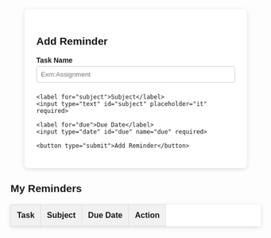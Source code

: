 <!DOCTYPE html>
<html lang="en">
<head>
  <meta charset="UTF-8">
  <title>Reminder Dashboard</title>
  <style>
    body { font-family: Arial, sans-serif; margin: 40px; background-image:url(background.jpg); }
    form { background: #fff; padding: 24px; border-radius: 8px; max-width: 400px; margin: auto; box-shadow: 0 2px 8px #ddd; }
    label { display: block; margin-top: 12px; font-weight: bold; }
    input { width: 100%; padding: 8px; margin-top: 4px; margin-bottom: 8px; border-radius: 4px; border: 1px solid #ccc; }
    button { background: #28a745; color: #fff; padding: 10px 18px; border: none; border-radius: 4px; cursor: pointer; font-size: 16px; }
    button:hover { background: #218838; }

    #dashboard { max-width: 600px; margin: 40px auto; }
    table { width: 100%; border-collapse: collapse; margin-top: 20px; background: #fff; box-shadow: 0 2px 8px #ddd; }
    th, td { padding: 12px; border: 1px solid #ddd; text-align: left; }
    th { background: #f1f1f1; }
    .delete-btn { background: #dc3545; color: #fff; border: none; padding: 6px 12px; border-radius: 4px; cursor: pointer; }
    .delete-btn:hover { background: #c82333; }
  </style>
</head>
<body>
  <form id="reminderForm">
    <h2>Add Reminder</h2>
    <label for="task">Task Name</label>
    <input type="text" id="task" placeholder="Exm:Assignment" required>

    <label for="subject">Subject</label>
    <input type="text" id="subject" placeholder="it" required>

    <label for="due">Due Date</label>
    <input type="date" id="due" name="due" required>

    <button type="submit">Add Reminder</button>
  </form>

  <div id="dashboard">
    <h2>My Reminders</h2>
    <table>
      <thead>
        <tr>
          <th>Task</th>
          <th>Subject</th>
          <th>Due Date</th>
          <th>Action</th>
        </tr>
      </thead>
      <tbody id="reminderList"></tbody>
    </table>
  </div>

  <script>
    // save reminders
    let reminders = JSON.parse(localStorage.getItem("reminders")) || [];
    let reminderList = document.getElementById("reminderList");

    // show reminder
    function showReminders() {
      reminderList.innerHTML = "";
      for (let i = 0; i < reminders.length; i++) {
        let r = reminders[i];
        let row = "<tr>" +
          "<td>" + r.task + "</td>" +
          "<td>" + r.subject + "</td>" +
          "<td>" + r.due + "</td>" +
          "<td><button class='delete-btn' onclick='deleteReminder(" + i + ")'>Delete</button></td>" +
          "</tr>";
        reminderList.innerHTML += row;
      }
    }

    // add reminder
    document.getElementById("reminderForm").addEventListener("submit", function(e) {
      e.preventDefault();
      let task = document.getElementById("task").value;
      let subject = document.getElementById("subject").value;
      let due = document.getElementById("due").value;

      reminders.push({ task: task, subject: subject, due: due });
      localStorage.setItem("reminders", JSON.stringify(reminders));

      showReminders();
      this.reset();
    });

    // de;ete reminder
    function deleteReminder(index) {
      reminders.splice(index, 1);
      localStorage.setItem("reminders", JSON.stringify(reminders));
      showReminders();
    }

    showReminders();
  </script>
</body>
</html>
